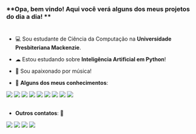 ### **Opa, bem vindo! Aqui você verá alguns dos meus projetos do dia a dia! **
# 
- 💻 Sou estudante de Ciência da Computação na **Universidade Presbiteriana Mackenzie**.
- ☁ Estou estudando sobre **Inteligência Artificial em Python**!
- 🎹 Sou apaixonado por música!

- 🧠 **Alguns dos meus conhecimentos**: 
<div style = "display: inLine">
  <img src="https://img.shields.io/badge/Python-3776AB?style=for-the-badge&logo=python&logoColor=white" />
  <img src="https://img.shields.io/badge/C-00599C?style=for-the-badge&logo=c&logoColor=white" />
  <img src="https://img.shields.io/badge/Java-ED8B00?style=for-the-badge&logo=openjdk&logoColor=white" />
  <img src="https://img.shields.io/badge/R-276DC3?style=for-the-badge&logo=r&logoColor=white" />
  <img src="https://img.shields.io/badge/Swift-FA7343?style=for-the-badge&logo=swift&logoColor=white" />
</div>
<div style = "display: inLine">
  <img src="https://img.shields.io/badge/PowerBI-F2C811?style=for-the-badge&logo=Power%20BI&logoColor=white" />
  <img src="https://img.shields.io/badge/Amazon_AWS-FF9900?style=for-the-badge&logo=amazonaws&logoColor=white" />
  <img src="https://img.shields.io/badge/Microsoft_Excel-217346?style=for-the-badge&logo=microsoft-excel&logoColor=white">
  <img src="https://img.shields.io/badge/Microsoft_PowerPoint-B7472A?style=for-the-badge&logo=microsoft-powerpoint&logoColor=white">
</div>

  ##
  - **Outros contatos**: 📱
<div style = "display: inLine">
<a href="https://www.linkedin.com/in/matheus-de-andrade-lourenço-bba5561bb/"><img src="https://img.shields.io/badge/linkedin-%230077B5.svg?style=for-the-badge&logo=linkedin&logoColor=white"></a>
<a href="https://instagram.com/math.louren?igshid=OGQ5ZDc2ODk2ZA=="><img src="https://img.shields.io/badge/Instagram-%23E4405F.svg?style=for-the-badge&logo=Instagram&logoColor=white"></a>
<a href="https://wa.me/5511999701802"><img src="https://img.shields.io/badge/WhatsApp-25D366?style=for-the-badge&logo=whatsapp&logoColor=white"></a>
<a href=mailto:math.louren@gmail.com"><img src="https://img.shields.io/badge/Gmail-D14836?style=for-the-badge&logo=gmail&logoColor=white"></a>
          
          
          
        

</div>
<!---
mathlori/mathlori is a ✨ special ✨ repository because its `README.md` (this file) appears on your GitHub profile.
You can click the Preview link to take a look at your changes.
--->
